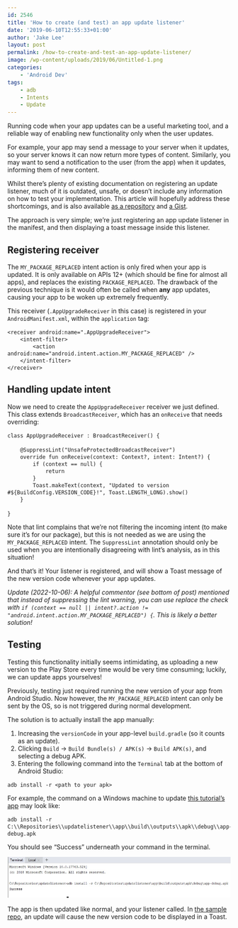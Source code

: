 ```yaml
---
id: 2546
title: 'How to create (and test) an app update listener'
date: '2019-06-10T12:55:33+01:00'
author: 'Jake Lee'
layout: post
permalink: /how-to-create-and-test-an-app-update-listener/
image: /wp-content/uploads/2019/06/Untitled-1.png
categories:
    - 'Android Dev'
tags:
    - adb
    - Intents
    - Update
---
```


Running code when your app updates can be a useful marketing tool, and a reliable way of enabling new functionality only when the user updates.

For example, your app may send a message to your server when it updates, so your server knows it can now return more types of content. Similarly, you may want to send a notification to the user (from the app) when it updates, informing them of new content.

Whilst there’s plenty of existing documentation on registering an update listener, much of it is outdated, unsafe, or doesn’t include any information on how to test your implementation. This article will hopefully address these shortcomings, and is also available [as a repository](https://github.com/JakeSteam/UpdateListener) and [a Gist](https://gist.github.com/JakeSteam/4561f0f46a7b08be50785a72559f8fef).

The approach is very simple; we’re just registering an app update listener in the manifest, and then displaying a toast message inside this listener.

## Registering receiver

The `MY_PACKAGE_REPLACED` intent action is only fired when your app is updated. It is only available on APIs 12+ (which should be fine for almost all apps), and replaces the existing `PACKAGE_REPLACED`. The drawback of the previous technique is it would often be called when **any** app updates, causing your app to be woken up extremely frequently.

This receiver (`.AppUpgradeReceiver` in this case) is registered in your `AndroidManifest.xml`, within the `application` tag:

```
<receiver android:name=".AppUpgradeReceiver">
    <intent-filter>
        <action android:name="android.intent.action.MY_PACKAGE_REPLACED" />
    </intent-filter>
</receiver>
```

## Handling update intent

Now we need to create the `AppUpgradeReceiver` receiver we just defined. This class extends `BroadcastReceiver`, which has an `onReceive` that needs overriding:

```
class AppUpgradeReceiver : BroadcastReceiver() {

    @SuppressLint("UnsafeProtectedBroadcastReceiver")
    override fun onReceive(context: Context?, intent: Intent?) {
        if (context == null) {
            return
        }
        Toast.makeText(context, "Updated to version #${BuildConfig.VERSION_CODE}!", Toast.LENGTH_LONG).show()
    }

}
```

Note that lint complains that we’re not filtering the incoming intent (to make sure it’s for our package), but this is not needed as we are using the `MY_PACKAGE_REPLACED` intent. The `SuppressLint` annotation should only be used when you are intentionally disagreeing with lint’s analysis, as in this situation!

And that’s it! Your listener is registered, and will show a Toast message of the new version code whenever your app updates.

*Update (2022-10-06): A helpful commentor (see bottom of post) mentioned that instead of suppressing the lint warning, you can use replace the check with `if (context == null || intent?.action != "android.intent.action.MY_PACKAGE_REPLACED") {`. This is likely a better solution!*

## Testing

Testing this functionality initially seems intimidating, as uploading a new version to the Play Store every time would be very time consuming; luckily, we can update apps yourselves!

Previously, testing just required running the new version of your app from Android Studio. Now however, the `MY_PACKAGE_REPLACED` intent can only be sent by the OS, so is not triggered during normal development.

The solution is to actually install the app manually:

1. Increasing the `versionCode` in your app-level `build.gradle` (so it counts as an update).
2. Clicking `Build` -&gt; `Build Bundle(s) / APK(s)` -&gt; `Build APK(s)`, and selecting a debug APK.
3. Entering the following command into the `Terminal` tab at the bottom of Android Studio:

```
adb install -r <path to your apk>
```

For example, the command on a Windows machine to update [this tutorial’s app](https://github.com/JakeSteam/UpdateListener) may look like:

```text
adb install -r C:\\Repositories\\updatelistener\\app\\build\\outputs\\apk\\debug\\app-debug.apk
```

You should see “Success” underneath your command in the terminal.

[![](/wp-content/uploads/2019/06/Annotation-2019-06-10-125106.jpg)](/wp-content/uploads/2019/06/Annotation-2019-06-10-125106.jpg)

The app is then updated like normal, and your listener called. In [the sample repo](https://github.com/JakeSteam/UpdateListener), an update will cause the new version code to be displayed in a Toast.
